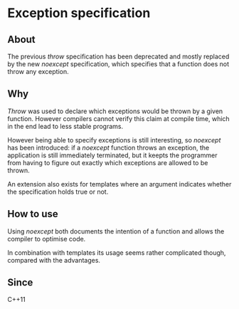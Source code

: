 # Exception specification

## About
The previous _throw_ specification has been deprecated and mostly replaced
by the new _noexcept_ specification, which specifies that a function does
not throw any exception.

## Why
_Throw_ was used to declare which exceptions would be thrown by a given
function. However compilers cannot verify this claim at compile time, which 
in the end lead to less stable programs.

However being able to specify exceptions is still interesting, so _noexcept_
has been introduced: if a _noexcept_ function throws an exception, the
application is still immediately terminated, but it keepts the programmer
from having to figure out exactly which exceptions are allowed to be thrown.

An extension also exists for templates where an argument indicates whether
the specification holds true or not.

## How to use
Using _noexcept_ both documents the intention of a function and allows
the compiler to optimise code.

In combination with templates its usage seems rather complicated though,
compared with the advantages.

## Since
C++11

